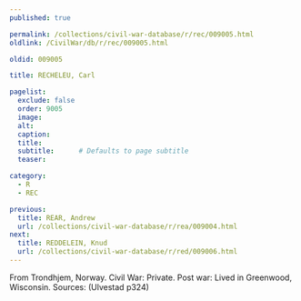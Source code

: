 ```yaml
---
published: true

permalink: /collections/civil-war-database/r/rec/009005.html
oldlink: /CivilWar/db/r/rec/009005.html

oldid: 009005

title: RECHELEU, Carl

pagelist:
  exclude: false
  order: 9005
  image: 
  alt:
  caption:
  title:
  subtitle:      # Defaults to page subtitle
  teaser:

category: 
  - R 
  - REC

previous:
  title: REAR, Andrew
  url: /collections/civil-war-database/r/rea/009004.html  
next:
  title: REDDELEIN, Knud
  url: /collections/civil-war-database/r/red/009006.html   
---
```

From Trondhjem, Norway. Civil War: Private. Post war: Lived in Greenwood, Wisconsin. Sources: (Ulvestad p324)